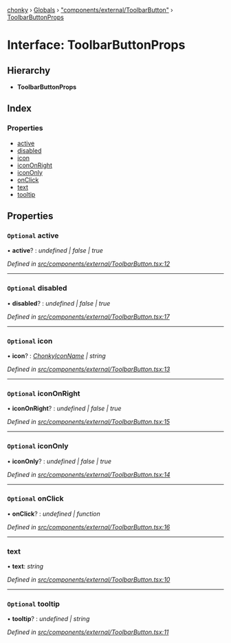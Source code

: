 [chonky](../README.md) › [Globals](../globals.md) › ["components/external/ToolbarButton"](../modules/_components_external_toolbarbutton_.md) › [ToolbarButtonProps](_components_external_toolbarbutton_.toolbarbuttonprops.md)

# Interface: ToolbarButtonProps

## Hierarchy

* **ToolbarButtonProps**

## Index

### Properties

* [active](_components_external_toolbarbutton_.toolbarbuttonprops.md#optional-active)
* [disabled](_components_external_toolbarbutton_.toolbarbuttonprops.md#optional-disabled)
* [icon](_components_external_toolbarbutton_.toolbarbuttonprops.md#optional-icon)
* [iconOnRight](_components_external_toolbarbutton_.toolbarbuttonprops.md#optional-icononright)
* [iconOnly](_components_external_toolbarbutton_.toolbarbuttonprops.md#optional-icononly)
* [onClick](_components_external_toolbarbutton_.toolbarbuttonprops.md#optional-onclick)
* [text](_components_external_toolbarbutton_.toolbarbuttonprops.md#text)
* [tooltip](_components_external_toolbarbutton_.toolbarbuttonprops.md#optional-tooltip)

## Properties

### `Optional` active

• **active**? : *undefined | false | true*

*Defined in [src/components/external/ToolbarButton.tsx:12](https://github.com/TimboKZ/Chonky/blob/eb6f214/src/components/external/ToolbarButton.tsx#L12)*

___

### `Optional` disabled

• **disabled**? : *undefined | false | true*

*Defined in [src/components/external/ToolbarButton.tsx:17](https://github.com/TimboKZ/Chonky/blob/eb6f214/src/components/external/ToolbarButton.tsx#L17)*

___

### `Optional` icon

• **icon**? : *[ChonkyIconName](../enums/_types_icons_types_.chonkyiconname.md) | string*

*Defined in [src/components/external/ToolbarButton.tsx:13](https://github.com/TimboKZ/Chonky/blob/eb6f214/src/components/external/ToolbarButton.tsx#L13)*

___

### `Optional` iconOnRight

• **iconOnRight**? : *undefined | false | true*

*Defined in [src/components/external/ToolbarButton.tsx:15](https://github.com/TimboKZ/Chonky/blob/eb6f214/src/components/external/ToolbarButton.tsx#L15)*

___

### `Optional` iconOnly

• **iconOnly**? : *undefined | false | true*

*Defined in [src/components/external/ToolbarButton.tsx:14](https://github.com/TimboKZ/Chonky/blob/eb6f214/src/components/external/ToolbarButton.tsx#L14)*

___

### `Optional` onClick

• **onClick**? : *undefined | function*

*Defined in [src/components/external/ToolbarButton.tsx:16](https://github.com/TimboKZ/Chonky/blob/eb6f214/src/components/external/ToolbarButton.tsx#L16)*

___

###  text

• **text**: *string*

*Defined in [src/components/external/ToolbarButton.tsx:10](https://github.com/TimboKZ/Chonky/blob/eb6f214/src/components/external/ToolbarButton.tsx#L10)*

___

### `Optional` tooltip

• **tooltip**? : *undefined | string*

*Defined in [src/components/external/ToolbarButton.tsx:11](https://github.com/TimboKZ/Chonky/blob/eb6f214/src/components/external/ToolbarButton.tsx#L11)*

